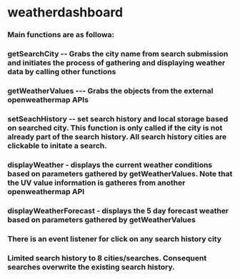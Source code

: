 # weatherdashboard

### Main functions are as followa:
###  getSearchCity -- Grabs the city name from search submission and initiates the process of gathering and displaying weather data by calling other functions
### getWeatherValues --- Grabs the objects from the external openweathermap APIs 

### setSeachHistory -- set search history and local storage based on searched city. This function is only called if the city is not already part of the search history. All search history cities are clickable to initate a search.

### displayWeather - displays the current weather conditions based on parameters gathered by getWeatherValues. Note that the UV value information is gatheres from another openweathermap API

### displayWeatherForecast - displays the 5 day forecast weather based on parameters gathered by getWeatherValues

### There is an event listener for click on any search history city

### Limited search history to 8 cities/searches. Consequent searches overwrite the existing search history. 


